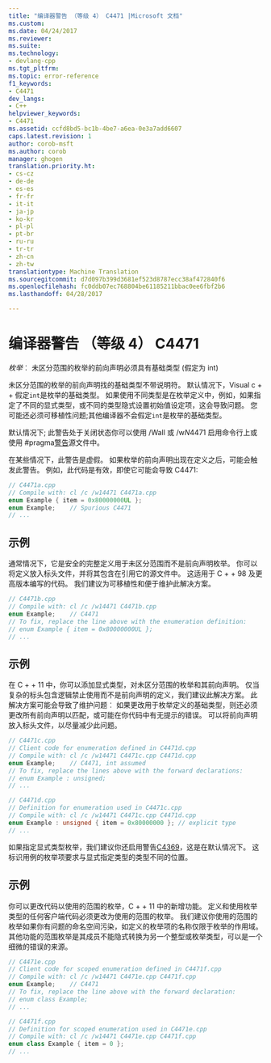 ```yaml
---
title: "编译器警告 （等级 4） C4471 |Microsoft 文档"
ms.custom: 
ms.date: 04/24/2017
ms.reviewer: 
ms.suite: 
ms.technology:
- devlang-cpp
ms.tgt_pltfrm: 
ms.topic: error-reference
f1_keywords:
- C4471
dev_langs:
- C++
helpviewer_keywords:
- C4471
ms.assetid: ccfd8bd5-bc1b-4be7-a6ea-0e3a7add6607
caps.latest.revision: 1
author: corob-msft
ms.author: corob
manager: ghogen
translation.priority.ht:
- cs-cz
- de-de
- es-es
- fr-fr
- it-it
- ja-jp
- ko-kr
- pl-pl
- pt-br
- ru-ru
- tr-tr
- zh-cn
- zh-tw
translationtype: Machine Translation
ms.sourcegitcommit: d7d097b399d3681ef523d8787ecc38af472840f6
ms.openlocfilehash: fc0ddb07ec768804be61185211bbac0ee6fbf2b6
ms.lasthandoff: 04/28/2017

---
```

# <a name="compiler-warning-level-4-c4471"></a>编译器警告 （等级 4） C4471
*枚举*︰ 未区分范围的枚举的前向声明必须具有基础类型 (假定为 int)  
  
未区分范围的枚举的前向声明找的基础类型不带说明符。 默认情况下，Visual c + + 假定`int`是枚举的基础类型。 如果使用不同类型是在枚举定义中，例如，如果指定了不同的显式类型，或不同的类型隐式设置初始值设定项，这会导致问题。 您可能还必须可移植性问题;其他编译器不会假定`int`是枚举的基础类型。  
  
默认情况下; 此警告处于关闭状态你可以使用 /Wall 或 /w*N*4471 启用命令行上或使用 #pragma[警告](../../preprocessor/warning.md)源文件中。  
  
在某些情况下，此警告是虚假。 如果枚举的前向声明出现在定义之后，可能会触发此警告。 例如，此代码是有效，即使它可能会导致 C4471:  
  
```cpp  
// C4471a.cpp
// Compile with: cl /c /w14471 C4471a.cpp
enum Example { item = 0x80000000UL };
enum Example;    // Spurious C4471
// ...
```  
  
## <a name="example"></a>示例  
通常情况下，它是安全的完整定义用于未区分范围而不是前向声明枚举。 你可以将定义放入标头文件，并将其包含在引用它的源文件中。 这适用于 C + + 98 及更高版本编写的代码。 我们建议为可移植性和便于维护此解决方案。  
  
```cpp  
// C4471b.cpp
// Compile with: cl /c /w14471 C4471b.cpp
enum Example;    // C4471
// To fix, replace the line above with the enumeration definition:
// enum Example { item = 0x80000000UL };
// ...
```  
  
## <a name="example"></a>示例  
在 C + + 11 中，你可以添加显式类型，对未区分范围的枚举和其前向声明。 仅当复杂的标头包含逻辑禁止使用而不是前向声明的定义，我们建议此解决方案。 此解决方案可能会导致了维护问题︰ 如果更改用于枚举定义的基础类型，则还必须更改所有前向声明以匹配，或可能在你代码中有无提示的错误。 可以将前向声明放入标头文件，以尽量减少此问题。  
  
```cpp  
// C4471c.cpp
// Client code for enumeration defined in C4471d.cpp
// Compile with: cl /c /w14471 C4471c.cpp C4471d.cpp
enum Example;    // C4471, int assumed
// To fix, replace the lines above with the forward declarations:
// enum Example : unsigned;
// ...
```  
  
```cpp  
// C4471d.cpp
// Definition for enumeration used in C4471c.cpp
// Compile with: cl /c /w14471 C4471c.cpp C4471d.cpp
enum Example : unsigned { item = 0x80000000 }; // explicit type
// ...
```  
  
如果指定显式类型枚举，我们建议你还启用警告[C4369](compiler-warning-level-1-C4369.md)，这是在默认情况下。 这标识用例的枚举项要求与显式指定类型的类型不同的位置。
  
## <a name="example"></a>示例  
你可以更改代码以使用的范围的枚举，C + + 11 中的新增功能。 定义和使用枚举类型的任何客户端代码必须更改为使用的范围的枚举。 我们建议你使用的范围的枚举如果你有问题的命名空间污染，如定义的枚举项的名称仅限于枚举的作用域。 其他功能的范围枚举是其成员不能隐式转换为另一个整型或枚举类型，可以是一个细微的错误的来源。

```cpp  
// C4471e.cpp
// Client code for scoped enumeration defined in C4471f.cpp
// Compile with: cl /c /w14471 C4471e.cpp C4471f.cpp
enum Example;    // C4471
// To fix, replace the line above with the forward declaration:
// enum class Example;
// ...
```  
  
```cpp  
// C4471f.cpp
// Definition for scoped enumeration used in C4471e.cpp
// Compile with: cl /c /w14471 C4471e.cpp C4471f.cpp
enum class Example { item = 0 };
// ...
```  
  

